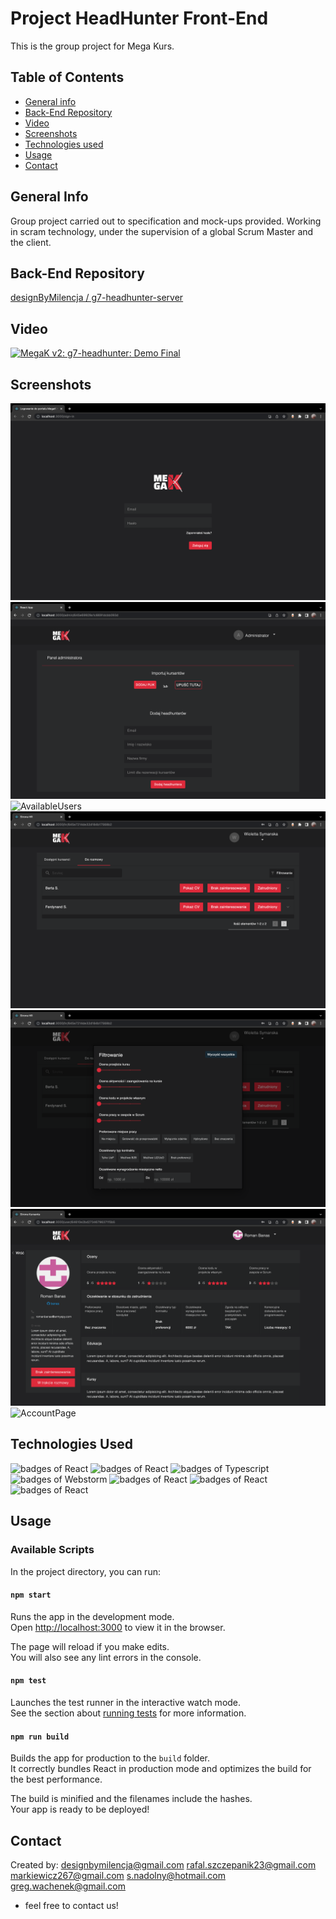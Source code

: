 # Project HeadHunter Front-End
This is the group project for Mega Kurs.

## Table of Contents
* [General info](#general-info)
* [Back-End Repository](#back-end-repository)
* [Video](#video)
* [Screenshots](#screenshots)
* [Technologies used](#technologies-used)
* [Usage](#usage)
* [Contact](#contact)

## General Info
Group project carried out to specification and mock-ups provided. Working in scram technology, under the supervision of a global Scrum Master and the client.

## Back-End Repository
[designByMilencja / g7-headhunter-server](https://github.com/designByMilencja/g7-headhunter-server)

## Video
[![MegaK v2: g7-headhunter: Demo Final](https://github.com/wachen82/g7-headhunter-client/assets/98549349/8dc0c57b-b834-41b0-bc2a-4dd44abe46ff)](https://youtu.be/B_WKuYeoT2Y)

## Screenshots
![LoginView](./imagesReadme/Widok%20logowania.png)
![AdminView](./imagesReadme/Panel%20administatora.png)
![AvailableUsers](./imagesReadme/Dostępni%20kursanci.png)
![ReservedUsers](./imagesReadme/Zarezerwowani%20Kursanci.png)
![FilterView](./imagesReadme/Filtrowanie.png)
![UserPage](./imagesReadme/Strona%20kursanta.png)
![AccountPage](./imagesReadme/Konto-zmiana%20hasła.png)


## Technologies Used
<img alt="badges of React" src="https://img.shields.io/badge/React-20232A?style=for-the-badge&logo=react&logoColor=61DAFB" /> <img alt="badges of React" src="https://img.shields.io/badge/React_Router-CA4245?style=for-the-badge&logo=react-router&logoColor=white" /> <img alt="badges of Typescript" src="https://img.shields.io/badge/TypeScript-007ACC?style=for-the-badge&logo=typescript&logoColor=white" /> <img alt="badges of Webstorm" src="https://img.shields.io/badge/WebStorm-000000?style=for-the-badge&logo=WebStorm&logoColor=white" /> 
<img alt="badges of React" src="https://img.shields.io/badge/GitHub-100000?style=for-the-badge&logo=github&logoColor=white" /> <img alt="badges of React" src="https://img.shields.io/badge/Material--UI-0081CB?style=for-the-badge&logo=material-ui&logoColor=white" /> <img alt="badges of React" src="https://img.shields.io/badge/Discord-7289DA?style=for-the-badge&logo=discord&logoColor=white" />

## Usage
### Available Scripts

In the project directory, you can run:

#### `npm start`

Runs the app in the development mode.\
Open [http://localhost:3000](http://localhost:3000) to view it in the browser.

The page will reload if you make edits.\
You will also see any lint errors in the console.

#### `npm test`

Launches the test runner in the interactive watch mode.\
See the section about [running tests](https://facebook.github.io/create-react-app/docs/running-tests) for more information.

#### `npm run build`

Builds the app for production to the `build` folder.\
It correctly bundles React in production mode and optimizes the build for the best performance.

The build is minified and the filenames include the hashes.\
Your app is ready to be deployed!

## Contact
Created by:
designbymilencja@gmail.com
rafal.szczepanik23@gmail.com
markiewicz267@gmail.com 
s.nadolny@hotmail.com
greg.wachenek@gmail.com
- feel free to contact us!
